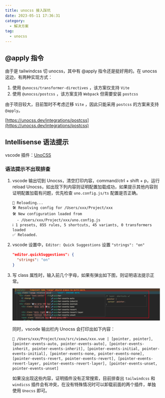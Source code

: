 ```yaml
---
title: unocss 接入踩坑
date: 2023-05-11 17:36:31
category:
  - 解决方案
tag:
  - unocss
---
```


## @apply 指令

由于是 tailwindcss 切 unocss，其中有 @apply 指令还是挺好用的。在 unocss 这边，有两种实现方式：

1. 使用 `@unocss/transformer-directives` ，该方案仅支持 `Vite` 
2. 使用 `@unocss/postcss` ，该方案支持 `Webpack` 但需要安装 `postcss`

由于项目较大，目前暂时不考虑迁移 `Vite` ，因此只能采用 `postcss` 的方案来支持 `@apply`。

[https://unocss.dev/integrations/postcss](https://unocss.dev/integrations/postcss)

## Intellisense 语法提示

vscode 插件：[UnoCSS](https://marketplace.visualstudio.com/items?itemName=antfu.unocss)

### 语法提示不出现排查

1. vscode 输出切到 Unocss，清空打印内容，command/ctrl + shift + p，运行 reload Unocss，如出现下列内容则证明配置加载成功，如果提示其他内容则证明配置加载有问题，优先检查 `uno.config.js/ts` 配置是否正确。

   ```
   🔁 Reloading...
   🛠 Resolving config for /Users/xxx/Project/xxx
   🛠 New configuration loaded from
     - /Users/xxx/Project/xxx/uno.config.js
   ℹ️ 1 presets, 855 rules, 5 shortcuts, 45 variants, 0 transformers loaded
   ✅ Reloaded.
   ```

2. vscode 设置中，`Editor: Quick Suggestions` 设置 `"strings": "on"`

   ```json
   "editor.quickSuggestions": {
     "strings": "on"
   }
   ```

3. 写 class 属性时，输入前几个字母，如果有弹出如下图，则证明语法提示正常。

   ![image-20230515162203446](./img/image-20230515162203446.png)

   同时，vscode 输出栏内 Unocss 会打印出如下内容：

   ```
   🤖 /Users/xxx/Project/xxx/src/views/xxx.vue | [pointer, pointer], [pointer-events-auto, pointer-events-auto], [pointer-events-inherit, pointer-events-inherit], [pointer-events-initial, pointer-events-initial], [pointer-events-none, pointer-events-none], [pointer-events-revert, pointer-events-revert], [pointer-events-revert-layer, pointer-events-revert-layer], [pointer-events-unset, pointer-events-unset]
   ```

   如果没出现这些内容，证明插件没有正常搜索，目前排查出 `tailwindcss` 和 `windicss` 插件会有冲突，在没有特殊情况时可以卸载前面的两个插件，单独使用 `Unocss` 即可。

   